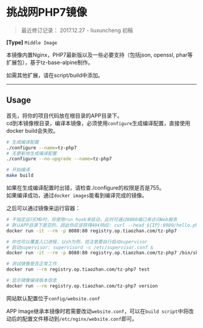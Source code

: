# 挑战网PHP7镜像

> 最近修订记录：
> 2017.12.27 - liuxuncheng 初稿  

**[Type]** `Middle Image`

本镜像内置Nginx，PHP7最新版以及一些必要支持（包括json, openssl, phar等扩展包），基于tz-base-alpine制作。

如需其他扩展，请在script/build中添加。

------

## Usage

首先，将你的项目代码放在根目录的APP目录下。  
cd到本镜像根目录，编译本镜像，必须使用`configure`生成编译配置，直接使用docker build会失败。

```sh
# 生成编译配置
./configure --name=tz-php7
# 无更新地生成编译配置
./configure --no-upgrade --name=tz-php7

# 开始编译
make build
```

如果在生成编译配置时出错，请检查./configure的权限是否是755。  
如果编译成功，通过`docker images`能看到编译完成的镜像。

之后可以通过镜像来运行容器：

```sh
# 不指定运行CMD时，将使用run hook来启动，此时可通过8080端口来访问Web服务
# 默认APP目录下是空的，因此你应该获得404响应: curl --head ${IP}:8080/hello.php
docker run -it --rm -p 8080:80 registry.op.tiaozhan.com/tz-php7

# 你也可以覆盖入口进程，以sh为例，但注意要自行启动supervisor
# 启动supervisor: supervisord -c /etc/supervisor.conf &
docker run -it --rm -p 8080:80 registry.op.tiaozhan.com/tz-php7 /bin/sh

# 测试镜像是否正常工作
docker run --rm registry.op.tiaozhan.com/tz-php7 test

# 显示镜像编译版本信息
docker run --rm registry.op.tiaozhan.com/tz-php7 version
```

网站默认配置位于`config/website.conf`

APP Image继承本镜像时若需要改动`website.conf`，可以在`build script`中将改动后的配置文件移动到`/etc/nginx/website.conf`即可。
